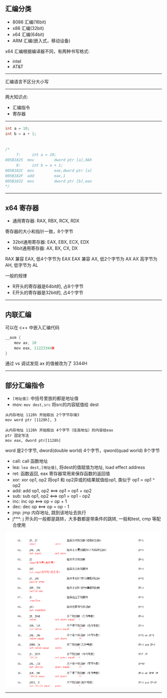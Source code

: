 
<h2>汇编分类</h2>

- 8086 汇编(16bit)
- x86 汇编(32bit)
- x64 汇编(64bit)
- ARM 汇编(嵌入式，移动设备)

x64 汇编根据编译器不同，有两种书写格式:

- intel
- AT&T

-----------

汇编语言不区分大小写

-----------

两大知识点:

- 汇编指令
- 寄存器

-----------

```c++
int a = 10;
int b = a + 1;


/*
     7:     int a = 10;
005B1825  mov         dword ptr [a],0Ah  
     8:     int b = a + 1;
005B182C  mov         eax,dword ptr [a]  
005B182F  add         eax,1  
005B1832  mov         dword ptr [b],eax
*/
```

-----------

<h2>x64 寄存器</h2>


- 通用寄存器: RAX, RBX, RCX, RDX

寄存器的大小和指针一致，8个字节


- 32bit通用寄存器: EAX, EBX, ECX, EDX
- 16bit通用寄存器: AX, BX, CX, DX

RAX 兼容 EAX, 低4个字节为 EAX
EAX 兼容 AX, 低2个字节为 AX
AX 高字节为 AH, 低字节为 AL

一般的规律

- R开头的寄存器是64bit的, 占8个字节
- E开头的寄存器是32bit的, 占4个字节

-----------

<h2>内联汇编</h2>

可以在 c++ 中嵌入汇编代码

```c++
__asm {
    mov ax, 10
    mov eax, 11223344H
}
```

通过 vs 调试发现 ax 的值被改为了 3344H

-------------------
<h2>部分汇编指令</h2>

- `[地址值]`: 中括号里放的都是地址值
- mov: `mov dest,src` 将src的内容赋值给 dest

```
从内存地址 1128h 开始取出 2个字节存储3
mov word ptr [1128h], 3

从内存地址 1128h 开始取出 4个字节（往高地址）的内容给eax
ptr 固定写法
mov eax, dword ptr[1128h]
```

word 是2个字节, dword(double world) 4个字节，qword(quad world) 8个字节

- call: call 函数地址
- lea: `lea dest,[地址值]`, 将dest的值赋值为地址, load effect address
- ret: 函数返回, eax 寄存器常用来保存函数的返回值
- xor: xor op1, op2 将op1 和 op2异或的结果赋值给op1, 类似于 op1 = op1 ^ op2
- add: add op1, op2  <==> op1 = op1 + op2
- sub: sub op1, op2  <==> op1 = op1 - op2
- inc: inc op  <==> op = op + 1
- dec: dec op  <==> op = op - 1
- jmp: jmp 内存地址, 跳到该地址去执行
- j***: j 开头的一般都是跳转，大多数都是带条件的跳转, 一般和test, cmp 等配合使用

<img src="0.png">

-------------
